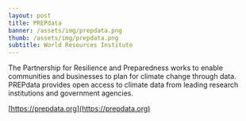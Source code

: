 ```yaml
---
layout: post
title: PREPdata
banner: /assets/img/prepdata.png
thumb: /assets/img/prepdata.png
subtitle: World Resources Institute
---
```


The Partnership for Resilience and Preparedness works to enable communities and
businesses to plan for climate change through data. PREPdata provides open
access to climate data from leading research institutions and government
agencies.

[https://prepdata.org](https://prepdata.org)
